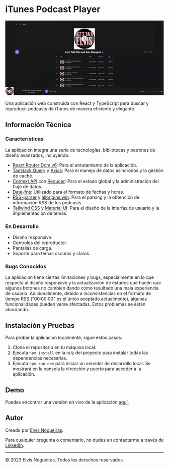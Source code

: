 # iTunes Podcast Player

![App screenshot](/src/assets/images/image-1.png)

Una aplicación web construida con React y TypeScript para buscar y reproducir podcasts de iTunes de manera eficiente y elegante.

## Información Técnica

### Características

La aplicación integra una serie de tecnologías, bibliotecas y patrones de diseño avanzados, incluyendo:

- [React Router Dom v6](https://reactrouter.com/): Para el enrutamiento de la aplicación.
- [Tanstack Query](https://tanstack.com/query/latest/) y [Axios](https://axios-http.com/): Para el manejo de datos asíncronos y la gestión de caché.
- [Context API](https://reactjs.org/docs/context.html) con [Reducer](https://reactjs.org/docs/hooks-reference.html#usereducer): Para el estado global y la administración del flujo de datos.
- [Date-fns](https://date-fns.org/): Utilizado para el formato de fechas y horas.
- [RSS-parser](https://www.npmjs.com/package/rss-parser) y [allorigins.win](https://www.allorigins.win/): Para el parsing y la obtención de información RSS de los podcasts.
- [Tailwind CSS](https://tailwindcss.com/) y [Material UI](https://mui.com/): Para el diseño de la interfaz de usuario y la implementación de temas.

### En Desarrollo
- Diseño responsive.
- Controles del reproductor
- Pantallas de carga.
- Soporte para temas oscuros y claros.

### Bugs Conocidos

La aplicación tiene ciertas limitaciones y bugs, especialmente en lo que respecta al diseño responsive y la actualización de estados que hacen que algunos botones no cambien dando como resultado una mala experiencia de usuario. Adicionalmente, debido a inconsistencias en el formato de tiempo RSS ("00:00:00" es el único aceptado actualmente), algunas funcionalidades pueden verse afectadas. Estos problemas se están abordando.

## Instalación y Pruebas

Para probar la aplicación localmente, sigue estos pasos:

1. Clona el repositorio en tu máquina local.
2. Ejecuta `npm install` en la raíz del proyecto para instalar todas las dependencias necesarias.
3. Ejecuta `npm run dev` para iniciar un servidor de desarrollo local. Se mostrará en la consola la dirección y puerto para acceder a la aplicación.

## Demo

Puedes encontrar una versión en vivo de la aplicación [aquí](https://elegant-dasik-096001.netlify.app).

## Autor

Creado por [Elvis Nogueiras](https://github.com/danviles).

Para cualquier pregunta o comentario, no dudes en contactarme a través de [LinkedIn](https://www.linkedin.com/in/elvis-nogueiras/).

---

© 2023 Elvis Nogueiras. Todos los derechos reservados.